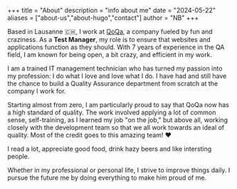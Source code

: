 +++
title = "About"
description = "info about me"
date = "2024-05-22"
aliases = ["about-us","about-hugo","contact"]
author = "NB"
+++

Based in Lausanne 🇨🇭, I work at [QoQa](https://www.qoqa.ch/fr/concept), a company fueled by fun and craziness. As a **Test Manager**, my role is to ensure that websites and applications function as they should. With 7 years of experience in the QA field, I am known for being open, a bit crazy, and efficient in my work.

I am a trained IT management technician who has turned my passion into my profession: I do what I love and love what I do. I have had and still have the chance to build a Quality Assurance department from scratch at the company I work for.

Starting almost from zero, I am particularly proud to say that QoQa now has a high standard of quality. The work involved applying a lot of common sense, self-training, as I learned my job "on the job," but above all, working closely with the development team so that we all work towards an ideal of quality. Most of the credit goes to this amazing team! ♥️

I read a lot, appreciate good food, drink hazy beers and like intersting people.

Whether in my professional or personal life, I strive to improve things daily. I pursue the future me by doing everything to make him proud of me.